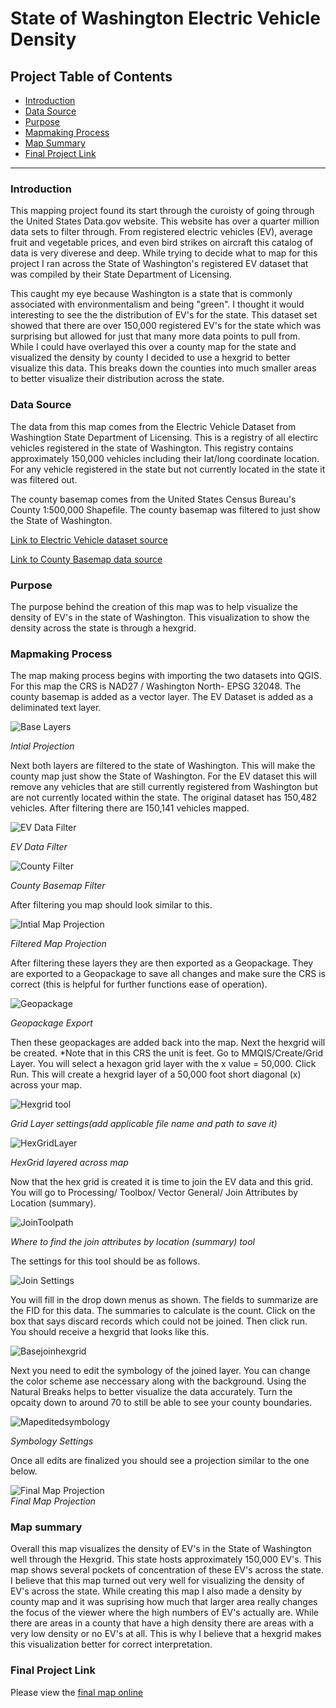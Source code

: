 # State of Washington Electric Vehicle Density

## Project Table of Contents

- [Introduction](#introduction)
- [Data Source](#data-source)
- [Purpose](#purpose)
- [Mapmaking Process](#mapmaking-process)
- [Map Summary](#map-summary)
- [Final Project Link](#final-project-link)



***
### Introduction 
<p>This mapping project found its start through the curoisty of going through the United States Data.gov website. This website has over a quarter million data sets to filter through. From registered electric vehicles (EV), average fruit and vegetable prices, and even bird strikes on aircraft this catalog of data is very diverese and deep. While trying to decide what to map for this project I ran across the State of Washington's registered EV dataset that was compiled by their State Department of Licensing. 

This caught my eye because Washington is a state that is commonly associated with environmentalism and being "green". I thought it would interesting to see the the distribution of EV's for the state. This dataset set showed that there are over 150,000 registered EV's for the state which was surprising but allowed for just that many more data points to pull from. While I could have overlayed this over a county map for the state and visualized the density by county I decided to use a hexgrid to better visualize this data. This breaks down the counties into much smaller areas to better visualize their distribution across the state. </p>

### Data Source
<p>The data from this map comes from the Electric Vehicle Dataset from Washingtion State Department of Licensing. This is a registry of all electirc vehicles registered in the state of Washington. This registry contains approximately 150,000 vehicles including their lat/long coordinate location. For any vehicle registered in the state but not currently located in the state it was filtered out. 

The county basemap comes from the United States Census Bureau's County 1:500,000 Shapefile. The county basemap was filtered to just show the State of Washington. </p>

[Link to Electric Vehicle dataset source](https://catalog.data.gov/dataset/electric-vehicle-population-data)

[Link to County Basemap data source](https://www.census.gov/geographies/mapping-files/time-series/geo/cartographic-boundary.html)

### Purpose

<p> The purpose behind the creation of this map was to help visualize the density of EV's in the state of Washington. This visualization to show the density across the state is through a hexgrid. </p>

### Mapmaking Process

<p> The map making process begins with importing the two datasets into QGIS. For this map the CRS is NAD27 / Washington North- EPSG 32048. The county basemap is added as a vector layer. The EV Dataset is added as a deliminated text layer. 

![Base Layers](/Graphics/Rawdatalayers.PNG)

*Intial Projection*

Next both layers are filtered to the state of Washington. This will make the county map just show the State of Washington. For the EV dataset this will remove any vehicles that are still currently registered from Washington but are not currently located within the state. The original dataset has 150,482 vehicles. After filtering there are 150,141 vehicles mapped. 

![EV Data Filter](/Graphics/EV%20data%20filter.PNG)

*EV Data Filter*

![County Filter](/Graphics/County%20Filter.PNG)

*County Basemap Filter*

After filtering you map should look similar to this. 

![Intial Map Projection](/Graphics/intialprojection.PNG)  

*Filtered Map Projection*

 After filtering these layers they are then exported as a Geopackage. They are exported to a Geopackage to save all changes and make sure the CRS is correct (this is helpful for further functions ease of operation). 

 ![Geopackage](/Graphics/Geopackage%20export.PNG)

 *Geopackage Export*
 
 Then these geopackages are added back into the map. 
 Next the hexgrid will be created. *Note that in this CRS the unit is feet. Go to MMQIS/Create/Grid Layer. You will select a hexagon grid layer with the x value = 50,000. Click Run. This will create a hexgrid layer of a 50,000 foot short diagonal (x) across your map. 

 ![Hexgrid tool](/Graphics/Hexgrid%20tool.PNG)

*Grid Layer settings(add applicable file name and path to save it)*

![HexGridLayer](/Graphics/Hexgridlayer.PNG)

*HexGrid layered across map*

 Now that the hex grid is created it is time to join the EV data and this grid. You will go to Processing/ Toolbox/ Vector General/ Join Attributes by Location (summary). 

 ![JoinToolpath](/Graphics/Jointoolpath.PNG)

 *Where to find the join attributes by location (summary) tool*

 The settings for this tool should be as follows. 

 ![Join Settings](/Graphics/Joinsettings.PNG)

 You will fill in the drop down menus as shown. The fields to summarize are the FID for this data. The summaries to calculate is the count. Click on the box that says discard records which could not be joined. Then click run. You should receive a hexgrid that looks like this. 
 
 ![Basejoinhexgrid](/Graphics/basejoinedhexgrid.PNG)

 Next you need to edit the symbology of the joined layer. You can change the color scheme ase neccessary along with the background. Using the Natural Breaks helps to better visualize the data accurately. Turn the opcaity down to around 70 to still be able to see your county boundaries. 
 
 ![Mapeditedsymbology](/Graphics/Mapeditedsymbology.PNG)

 *Symbology Settings*

Once all edits are finalized you should see a projection similar to the one below. 

 ![Final Map Projection](/Graphics/finalprojection.PNG)   
*Final Map Projection*
</p>

### Map summary
<p>Overall this map visualizes the density of EV's in the State of Washington well through the Hexgrid. This state hosts approximately 150,000 EV's. This map shows several pockets of concentration of these EV's across the state. I believe that this map turned out very well for visualizing the density of EV's across the state. While creating this map I also made a density by county map and it was suprising how much that larger area really changes the focus of the viewer where the high numbers of EV's actually are. While there are areas in a county that have a high density there are areas with a very low density or no EV's at all. This is why I believe that a hexgrid makes this visualization better for correct interpretation.  </p>

<p></p>

### Final Project Link

Please view the [final map online](https://mahannae.github.io/mahannaeFinal/) 